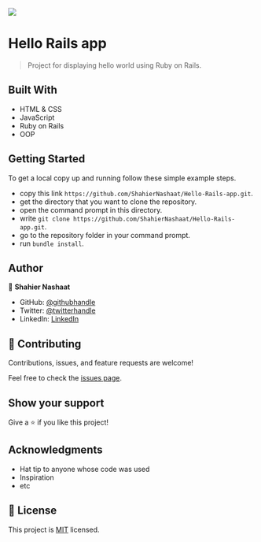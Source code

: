 ![](https://img.shields.io/badge/Microverse-blueviolet)

# Hello Rails app

> Project for displaying hello world using Ruby on Rails.

## Built With

- HTML & CSS
- JavaScript
- Ruby on Rails
- OOP


## Getting Started

To get a local copy up and running follow these simple example steps.

- copy this link `https://github.com/ShahierNashaat/Hello-Rails-app.git`.
- get the directory that you want to clone the repository.
- open the command prompt in this directory.
- write `git clone https://github.com/ShahierNashaat/Hello-Rails-app.git`.
- go to the repository folder in your command prompt.
- run `bundle install`.

## Author

👤 **Shahier Nashaat**

- GitHub: [@githubhandle](https://github.com/ShahierNashaat)
- Twitter: [@twitterhandle](https://twitter.com/ShahierN)
- LinkedIn: [LinkedIn](https://www.linkedin.com/in/shahier-nashaat-73519313a/)


## 🤝 Contributing

Contributions, issues, and feature requests are welcome!

Feel free to check the [issues page](../../issues/).

## Show your support

Give a ⭐️ if you like this project!

## Acknowledgments

- Hat tip to anyone whose code was used
- Inspiration
- etc

## 📝 License

This project is [MIT](./MIT.md) licensed.
